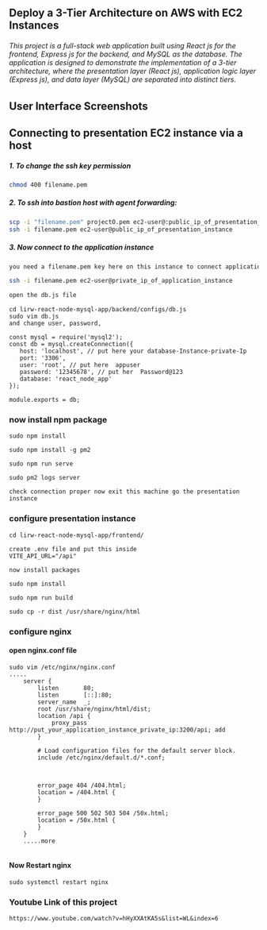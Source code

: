 
##  Deploy a 3-Tier Architecture on AWS with EC2 Instances 

###### This project is a full-stack web application built using React js for the frontend, Express js for the backend, and MySQL as the database. The application is designed to demonstrate the implementation of a 3-tier architecture, where the presentation layer (React js), application logic layer (Express js), and data layer (MySQL) are separated into distinct tiers.

## User Interface Screenshots


## Connecting to presentation EC2 instance via a host
#####    1. To change the ssh key permission 
####    
```bash 
chmod 400 filename.pem 
```

#####    2. To ssh into bastion host with agent forwarding:
####    
```bash 
scp -i "filename.pem" projectO.pem ec2-user@:public_ip_of_presentation_instance/home/ec2-user/
ssh -i filename.pem ec2-user@public_ip_of_presentation_instance  
```

#####    3. Now connect to the application instance
####    
```bash 
you need a filename.pem key here on this instance to connect application instance

ssh -i filename.pem ec2-user@private_ip_of_application_instance

open the db.js file 


```

```
cd lirw-react-node-mysql-app/backend/configs/db.js 
sudo vim db.js
and change user, password,

const mysql = require('mysql2');
const db = mysql.createConnection({
   host: 'localhost', // put here your database-Instance-private-Ip 
   port: '3306',
   user: 'root', // put here  appuser 
   password: '12345678', // put her  Password@123
   database: 'react_node_app'
});

module.exports = db; 

```

### now install npm package 
```
sudo npm install 

sudo npm install -g pm2 

sudo npm run serve

sudo pm2 logs server

check connection proper now exit this machine go the presentation instance 

``` 

### configure presentation instance 
``` 
cd lirw-react-node-mysql-app/frontend/

create .env file and put this inside 
VITE_API_URL="/api"

now install packages

sudo npm install 

sudo npm run build

sudo cp -r dist /usr/share/nginx/html

``` 

### configure nginx 
#### open nginx.conf file 
``` 
sudo vim /etc/nginx/nginx.conf 
.....
    server {
        listen       80;
        listen       [::]:80;
        server_name  _;
        root /usr/share/nginx/html/dist;
        location /api {
            proxy_pass http://put_your_application_instance_private_ip:3200/api; add 
        }

        # Load configuration files for the default server block.
        include /etc/nginx/default.d/*.conf;

        

        error_page 404 /404.html;
        location = /404.html {
        }

        error_page 500 502 503 504 /50x.html;
        location = /50x.html {
        }
    }
    .....more 


```
#### Now Restart nginx
```
sudo systemctl restart nginx   
```

### Youtube Link of this project 

``` 
https://www.youtube.com/watch?v=hHyXXAtKA5s&list=WL&index=6 
```
